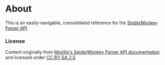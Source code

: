 # About

This is an easily-navigable, consolidated reference for the [SpiderMonkey Parser API](https://developer.mozilla.org/en-US/docs/SpiderMonkey/Parser_API).

### License

Content originally from [Mozilla's SpiderMonkey Parser API documentation](https://developer.mozilla.org/en-US/docs/SpiderMonkey/Parser_API) and licensed under [CC BY-SA 2.5](http://creativecommons.org/licenses/by-sa/2.5/).
